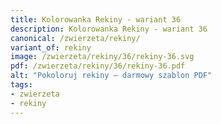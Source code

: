 ```yaml
---
title: Kolorowanka Rekiny - wariant 36
description: Kolorowanka Rekiny - wariant 36
canonical: /zwierzeta/rekiny/
variant_of: rekiny
image: /zwierzeta/rekiny/36/rekiny-36.svg
pdf: /zwierzeta/rekiny/36/rekiny-36.pdf
alt: "Pokoloruj rekiny – darmowy szablon PDF"
tags:
- zwierzeta
- rekiny
---
```

